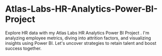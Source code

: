 # Atlas-Labs-HR-Analytics-Power-BI-Project
Explore HR data with my Atlas Labs HR Analytics Power BI Project . I'm analyzing employee metrics, diving into attrition factors, and visualizing insights using Power BI. Let's uncover strategies to retain talent and boost success together.
